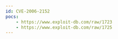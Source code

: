 ```yaml
---
id: CVE-2006-2152
pocs:
    - https://www.exploit-db.com/raw/1723
    - https://www.exploit-db.com/raw/1725
---
```

